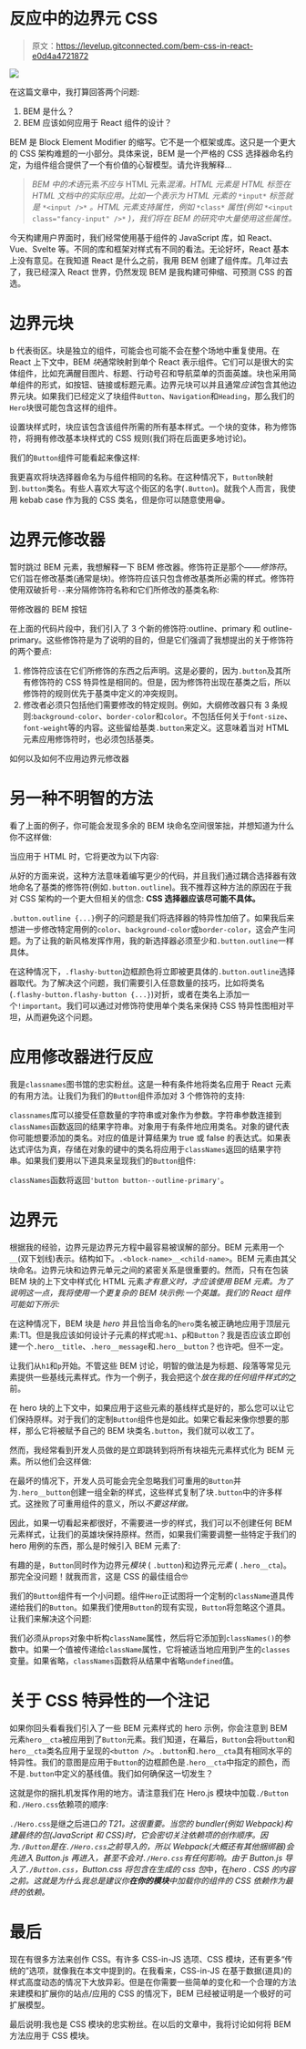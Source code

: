 # 反应中的边界元 CSS

> 原文：<https://levelup.gitconnected.com/bem-css-in-react-e0d4a4721872>

![](img/4c9f7f8dcbb3a1663a4195decc14d707.png)

在这篇文章中，我打算回答两个问题:

1.  BEM 是什么？
2.  BEM 应该如何应用于 React 组件的设计？

BEM 是 Block Element Modifier 的缩写。它不是一个框架或库。这只是一个更大的 CSS 架构难题的一小部分。具体来说，BEM 是一个严格的 CSS 选择器命名约定，为组件组合提供了一个有价值的心智模型。请允许我解释…

> *BEM 中的术语*元素*不应与* HTML 元素*混淆。HTML 元素是 HTML 标签在 HTML 文档中的实际应用。比如一个表示为 HTML 元素的* `*input*` *标签就是* `*<input />*` *。HTML 元素支持属性，例如* `*class*` *属性(例如* `*<input class="fancy-input" />*` *)，我们将在 BEM 的研究中大量使用这些属性。*

今天构建用户界面时，我们经常使用基于组件的 JavaScript 库，如 React、Vue、Svelte 等。不同的库和框架对样式有不同的看法。无论好坏，React 基本上没有意见。在我知道 React 是什么之前，我用 BEM 创建了组件库。几年过去了，我已经深入 React 世界，仍然发现 BEM 是我构建可伸缩、可预测 CSS 的首选。

# 边界元块

b 代表街区。块是独立的组件，可能会也可能不会在整个场地中重复使用。在 React 上下文中，BEM *块*通常映射到单个 React 表示组件。它们可以是很大的实体组件，比如充满醒目图片、标题、行动号召和导航菜单的页面英雄。块也采用简单组件的形式，如按钮、链接或标题元素。边界元块可以并且通常*应该*包含其他边界元块。如果我们已经定义了块组件`Button`、`Navigation`和`Heading`，那么我们的`Hero`块很可能包含这样的组件。

设置块样式时，块应该包含该组件所需的所有基本样式。一个块的变体，称为修饰符，将拥有修改基本块样式的 CSS 规则(我们将在后面更多地讨论)。

我们的`Button`组件可能看起来像这样:

我更喜欢将块选择器命名为与组件相同的名称。在这种情况下，`Button`映射到`.button`类名。有些人喜欢大写这个街区的名字(`.Button`)。就我个人而言，我使用 kebab case 作为我的 CSS 类名，但是你可以随意使用😁。

# 边界元修改器

暂时跳过 BEM 元素，我想解释一下 BEM 修改器。修饰符正是那个——*修饰符*。它们旨在修改基类(通常是块)。修饰符应该只包含修改基类所必需的样式。修饰符使用双破折号`--`来分隔修饰符名称和它们所修改的基类名称:

带修改器的 BEM 按钮

在上面的代码片段中，我们引入了 3 个新的修饰符:outline、primary 和 outline-primary。这些修饰符是为了说明的目的，但是它们强调了我想提出的关于修饰符的两个要点:

1.  修饰符应该在它们所修饰的东西之后声明。这是必要的，因为`.button`及其所有修饰符的 CSS 特异性是相同的。但是，因为修饰符出现在基类之后，所以修饰符的规则优先于基类中定义的冲突规则。
2.  修改者必须只包括他们需要修改的特定规则。例如，大纲修改器只有 3 条规则:`background-color`、`border-color`和`color`。不包括任何关于`font-size`、`font-weight`等的内容。这些留给基类`.button`来定义。这意味着当对 HTML 元素应用修饰符时，也必须包括基类。

如何以及如何不应用边界元修改器

# 另一种不明智的方法

看了上面的例子，你可能会发现多余的 BEM 块命名空间很笨拙，并想知道为什么你不这样做:

当应用于 HTML 时，它将更改为以下内容:

从好的方面来说，这种方法意味着编写更少的代码，并且我们通过耦合选择器有效地命名了基类的修饰符(例如`.button.outline`)。我不推荐这种方法的原因在于我对 CSS 架构的一个更大但相关的信念: **CSS 选择器应该尽可能不具体。**

`.button.outline {...}`例子的问题是我们将选择器的特异性加倍了。如果我后来想进一步修改特定用例的`color`、`background-color`或`border-color`，这会产生问题。为了让我的新风格发挥作用，我的新选择器必须至少和`.button.outline`一样具体。

在这种情况下，`.flashy-button`边框颜色将立即被更具体的`.button.outline`选择器取代。为了解决这个问题，我们需要引入任意数量的技巧，比如将类名(`.flashy-button.flashy-button {...}`)对折，或者在类名上添加一个`!important`。我们可以通过对修饰符使用单个类名来保持 CSS 特异性图相对平坦，从而避免这个问题。

# 应用修改器进行反应

我是`classnames`图书馆的忠实粉丝。这是一种有条件地将类名应用于 React 元素的有用方法。让我们为我们的`Button`组件添加对 3 个修饰符的支持:

`classnames`库可以接受任意数量的字符串或对象作为参数。字符串参数连接到`classNames`函数返回的结果字符串。对象用于有条件地应用类名。对象的键代表你可能想要添加的类名。对应的值是计算结果为 true 或 false 的表达式。如果表达式评估为真，存储在对象的键中的类名将应用于`classNames`返回的结果字符串。如果我们要用以下道具来呈现我们的`Button`组件:

`classNames`函数将返回`'button button--outline-primary'`。

# 边界元

根据我的经验，边界元是边界元方程中最容易被误解的部分。BEM 元素用一个`__`(双下划线)表示。结构如下。`.<block-name>__<child-name>`。BEM 元素由其父块命名。边界元块和边界元单元之间的紧密关系是很重要的。然而，只有在包装 BEM 块的上下文中样式化 HTML 元素*才有意义时，才应该使用 BEM 元素。为了说明这一点，我将使用一个更复杂的 BEM 块示例:一个英雄。我们的 React 组件可能如下所示:*

在这种情况下，BEM 块是 *hero* 并且恰当命名的`hero`类名被正确地应用于顶层元素:T1。但是我应该如何设计子元素的样式呢:`h1`、`p`和`Button`？我是否应该立即创建一个`.hero__title`、`.hero__message`和`.hero__button`？也许吧。但不一定。

让我们从`h1`和`p`开始。不管这些 BEM 讨论，明智的做法是为标题、段落等常见元素提供一些基线元素样式。作为一个例子，我会把这个*放在我的任何组件样式的*之前。

在 hero 块的上下文中，如果应用于这些元素的基线样式是好的，那么您可以让它们保持原样。对于我们的定制`Button`组件也是如此。如果它看起来像你想要的那样，那么它将被赋予自己的 BEM 块类名`.button`，我们就可以收工了。

然而，我经常看到开发人员做的是立即跳转到将所有块祖先元素样式化为 BEM 元素。所以他们会这样做:

在最坏的情况下，开发人员可能会完全忽略我们可重用的`Button`并为`.hero__button`创建一组全新的样式，这些样式复制了块`.button`中的许多样式。这挫败了可重用组件的意义，所以*不要这样做。*

因此，如果一切看起来都很好，不需要进一步的样式，我们可以不创建任何 BEM 元素样式，让我们的英雄块保持原样。然而，如果我们需要调整一些特定于我们的 hero 用例的东西，那么是时候引入 BEM 元素了:

有趣的是，`Button`同时作为边界元*模块* ( `.button`)和边界元*元素* ( `.hero__cta`)。那完全没问题！就我而言，这是 CSS 的最佳组合🤓

我们的`Button`组件有一个小问题。组件`Hero`正试图将一个定制的`className`道具传递给我们的`Button`。如果我们使用`Button`的现有实现，`Button`将忽略这个道具。让我们来解决这个问题:

我们必须从`props`对象中析构`className`属性，然后将它添加到`classNames()`的参数中。如果一个值被传递给`className`属性，它将被适当地应用到产生的`classes`变量。如果省略，`classNames`函数将从结果中省略`undefined`值。

# 关于 CSS 特异性的一个注记

如果你回头看看我们引入了一些 BEM 元素样式的 hero 示例，你会注意到 BEM 元素`hero__cta`被应用到了`Button`元素。我们知道，在幕后，`Button`会将`button`和`hero__cta`类名应用于呈现的`<button />`。`.button`和`.hero__cta`具有相同水平的特异性。我们的意图是应用于`Button`的边框颜色是`.hero__cta`中指定的颜色，而不是`.button`中定义的基线值。我们如何确保这一切发生？

这就是你的捆扎机发挥作用的地方。请注意我们在 Hero.js 模块中加载`./Button`和`./Hero.css`依赖项的顺序:

`./Hero.css`是继之后进口*的 T21。这很重要。当您的 bundler(例如 Webpack)构建最终的包(JavaScript 和 CSS)时，它会密切关注依赖项的创作顺序。因为`./Button`是在`./Hero.css`之前导入的，所以 Webpack(大概还有其他捆绑器)会先进入 Button.js *再进入*，甚至不会对`./Hero.css`有任何影响。由于 Button.js 导入了`./Button.css`，Button.css 将包含在生成的 css 包*中，在*hero . CSS 的内容之前。这就是为什么我总是建议你**在你的模块**中加载你的组件的 CSS 依赖作为最终的依赖。*

# 最后

现在有很多方法来创作 CSS。有许多 CSS-in-JS 选项、CSS 模块，还有更多“传统的”选项，就像我在本文中提到的。在我看来，CSS-in-JS 在基于数据(道具)的样式高度动态的情况下大放异彩。但是在你需要一些简单的变化和一个合理的方法来建模和扩展你的站点/应用的 CSS 的情况下，BEM 已经被证明是一个极好的可扩展模型。

最后说明:我也是 CSS 模块的忠实粉丝。在以后的文章中，我将讨论如何将 BEM 方法应用于 CSS 模块。
